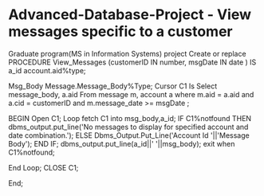 # Advanced-Database-Project - View messages specific to a customer
Graduate program(MS in Information Systems) project
Create or replace PROCEDURE View_Messages (customerID IN number, msgDate IN date ) IS
a_id account.aid%type; 

Msg_Body Message.Message_Body%Type;
Cursor C1 Is Select  message_body, a.aid  From message m, account a
where m.aid = a.aid and a.cid = customerID and m.message_date >= msgDate ;

BEGIN
Open C1;
Loop
	fetch C1 into msg_body,a_id;
	IF C1%notfound THEN
		dbms_output.put_line('No messages to display for specified account and date combination.');
	ELSE
		Dbms_Output.Put_Line('Account Id	'||'Message Body');
	END IF;
	dbms_output.put_line(a_id||'					'||msg_body);
	exit when C1%notfound;
		
End Loop;
CLOSE C1;

End;


